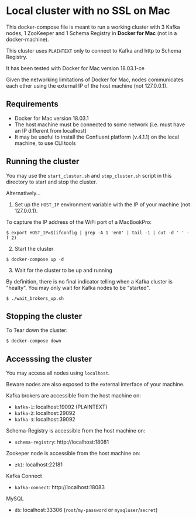 # Local cluster with no SSL on Mac

This docker-compose file is meant to run a working cluster with 3 Kafka nodes, 1 ZooKeeper and 1 Schema Registry
in **Docker for Mac** (not in a docker-machine).

This cluster uses `PLAINTEXT` only to connect to Kafka and http to Schema Registry.

It has been tested with Docker for Mac version 18.03.1-ce

Given the networking limitations of Docker for Mac, nodes communicates each other using the external IP of the host machine (not 127.0.0.1).

## Requirements

* Docker for Mac version 18.03.1
* The host machine must be connected to some network (i.e. must have an IP different from localhost)
* It may be useful to install the Confluent platform (v.4.1.1) on the local machine, to use CLI tools

## Running the cluster

You may use the `start_cluster.sh` and `stop_cluster.sh` script in this directory to start and stop the cluster.

Alternatively...

1) Set up the `HOST_IP` environment variable with the IP of your machine (not 127.0.0.1).

To capture the IP address of the WiFi port of a MacBookPro:
```
$ export HOST_IP=$(ifconfig | grep -A 1 'en0' | tail -1 | cut -d ' ' -f 2)
```

2) Start the cluster

```
$ docker-compose up -d
```

3) Wait for the cluster to be up and running

By definition, there is no final indicator telling when a Kafka cluster is "healty".
You may only wait for Kafka nodes to be "started".

```
$ ./wait_brokers_up.sh
```

## Stopping the cluster

To Tear down the cluster:
```
$ docker-compose down
```


## Accesssing the cluster

You may access all nodes using `localhost`.

Beware nodes are also exposed to the external interface of your machine.

Kafka brokers are accessible from the host machine on:
* `kafka-1`: localhost:19092 (PLAINTEXT)
* `kafka-2`: localhost:29092
* `kafka-3`: localhost:39092

Schema-Registry is accessible from the host machine on:
* `schema-registry`: http://localhost:18081

Zookeper node is accessible from the host machine on:
* `zk1`: localhost:22181

Kafka Connect 
* `kafka-connect`: http://localhost:18083

MySQL 
* `db`: localhost:33306 (`root`/`my-password` or `mysqluser`/`secret`)
